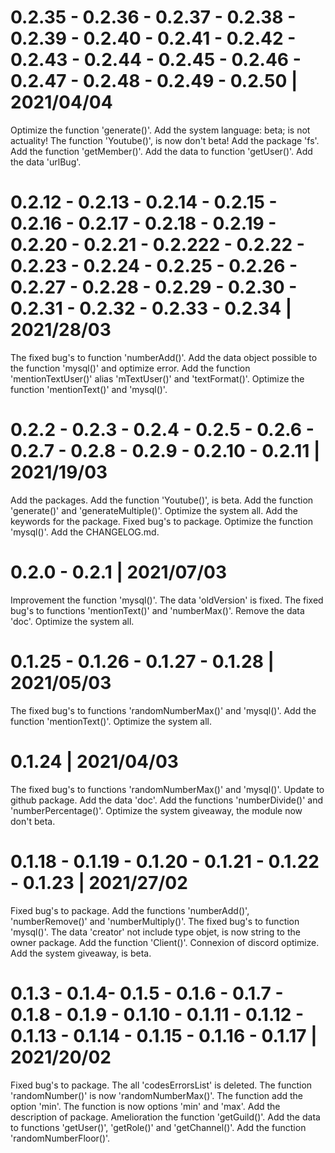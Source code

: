 # 0.2.35 - 0.2.36 - 0.2.37 - 0.2.38 - 0.2.39 - 0.2.40 - 0.2.41 - 0.2.42 - 0.2.43 - 0.2.44 - 0.2.45 - 0.2.46 - 0.2.47 - 0.2.48 - 0.2.49 - 0.2.50 | 2021/04/04
Optimize the function 'generate()'.
Add the system language: beta; is not actuality!
The function 'Youtube()', is now don't beta!
Add the package 'fs'.
Add the function 'getMember()'.
Add the data to function 'getUser()'.
Add the data 'urlBug'.

# 0.2.12 - 0.2.13 - 0.2.14 - 0.2.15 - 0.2.16 - 0.2.17 - 0.2.18 - 0.2.19 - 0.2.20 - 0.2.21 - 0.2.222 - 0.2.22 - 0.2.23 - 0.2.24 - 0.2.25 - 0.2.26 - 0.2.27 - 0.2.28 - 0.2.29 - 0.2.30 - 0.2.31 - 0.2.32 - 0.2.33 - 0.2.34 | 2021/28/03
The fixed bug's to function 'numberAdd()'.
Add the data object possible to the function 'mysql()' and optimize error.
Add the function 'mentionTextUser()' alias 'mTextUser()' and 'textFormat()'.
Optimize the function 'mentionText()' and 'mysql()'.

# 0.2.2 - 0.2.3 - 0.2.4 - 0.2.5 - 0.2.6 - 0.2.7 - 0.2.8 - 0.2.9 - 0.2.10 - 0.2.11 | 2021/19/03
Add the packages.
Add the function 'Youtube()', is beta.
Add the function 'generate()' and 'generateMultiple()'.
Optimize the system all.
Add the keywords for the package.
Fixed bug's to package.
Optimize the function 'mysql()'.
Add the CHANGELOG.md.

# 0.2.0 - 0.2.1 | 2021/07/03
Improvement the function 'mysql()'.
The data 'oldVersion' is fixed.
The fixed bug's to functions 'mentionText()' and 'numberMax()'.
Remove the data 'doc'.
Optimize the system all.

# 0.1.25 - 0.1.26 - 0.1.27 - 0.1.28 | 2021/05/03
The fixed bug's to functions 'randomNumberMax()' and 'mysql()'.
Add the function 'mentionText()'.
Optimize the system all.

# 0.1.24 | 2021/04/03
The fixed bug's to functions 'randomNumberMax()' and 'mysql()'.
Update to github package.
Add the data 'doc'.
Add the functions 'numberDivide()' and 'numberPercentage()'.
Optimize the system giveaway, the module now don't beta.

# 0.1.18 - 0.1.19 - 0.1.20 - 0.1.21 - 0.1.22 - 0.1.23 | 2021/27/02
Fixed bug's to package.
Add the functions 'numberAdd()', 'numberRemove()' and 'numberMultiply()'.
The fixed bug's to function 'mysql()'.
The data 'creator' not include type objet, is now string to the owner package.
Add the function 'Client()'. Connexion of discord optimize.
Add the system giveaway, is beta.

# 0.1.3 - 0.1.4- 0.1.5 - 0.1.6 - 0.1.7 - 0.1.8 - 0.1.9 - 0.1.10 - 0.1.11 - 0.1.12 - 0.1.13 - 0.1.14 - 0.1.15 - 0.1.16 - 0.1.17 | 2021/20/02
Fixed bug's to package.
The all 'codesErrorsList' is deleted.
The function 'randomNumber()' is now 'randomNumberMax()'.
The function add the option 'min'. The function is now options 'min' and 'max'.
Add the description of package.
Amelioration the function 'getGuild()'.
Add the data to functions 'getUser()', 'getRole()' and 'getChannel()'.
Add the function 'randomNumberFloor()'.